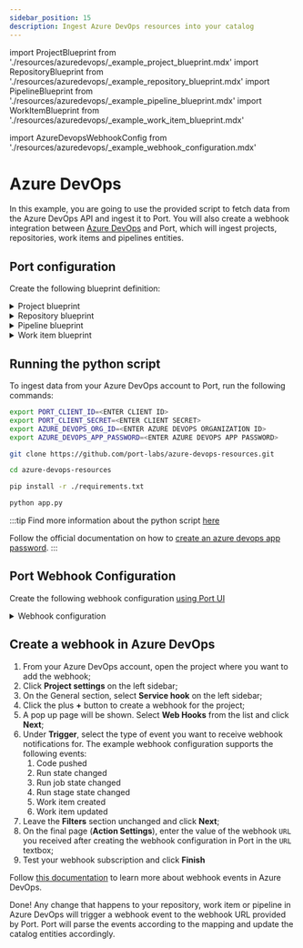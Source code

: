 ```yaml
---
sidebar_position: 15
description: Ingest Azure DevOps resources into your catalog
---
```


import ProjectBlueprint from './resources/azuredevops/\_example_project_blueprint.mdx'
import RepositoryBlueprint from './resources/azuredevops/\_example_repository_blueprint.mdx'
import PipelineBlueprint from './resources/azuredevops/\_example_pipeline_blueprint.mdx'
import WorkItemBlueprint from './resources/azuredevops/\_example_work_item_blueprint.mdx'

import AzureDevopsWebhookConfig from './resources/azuredevops/\_example_webhook_configuration.mdx'

# Azure DevOps

In this example, you are going to use the provided script to fetch data from the Azure DevOps API and ingest it to Port. You will also create a webhook integration between [Azure DevOps](https://azure.microsoft.com/en-us/products/devops) and Port, which will ingest projects, repositories, work items and pipelines entities.

## Port configuration

Create the following blueprint definition:

<details>
<summary>Project blueprint</summary>

<ProjectBlueprint/>

</details>

<details>
<summary>Repository blueprint</summary>

<RepositoryBlueprint/>

</details>

<details>
<summary>Pipeline blueprint</summary>

<PipelineBlueprint/>

</details>

<details>
<summary>Work item blueprint</summary>

<WorkItemBlueprint/>

</details>

## Running the python script

To ingest data from your Azure DevOps account to Port, run the following commands:

```bash
export PORT_CLIENT_ID=<ENTER CLIENT ID>
export PORT_CLIENT_SECRET=<ENTER CLIENT SECRET>
export AZURE_DEVOPS_ORG_ID=<ENTER AZURE DEVOPS ORGANIZATION ID>
export AZURE_DEVOPS_APP_PASSWORD=<ENTER AZURE DEVOPS APP PASSWORD>

git clone https://github.com/port-labs/azure-devops-resources.git

cd azure-devops-resources

pip install -r ./requirements.txt

python app.py

```

:::tip
Find more information about the python script [here](https://github.com/port-labs/azure-devops-resources)

Follow the official documentation on how to [create an azure devops app password](https://learn.microsoft.com/en-us/azure/devops/organizations/accounts/use-personal-access-tokens-to-authenticate?view=azure-devops&tabs=Windows).
:::

## Port Webhook Configuration

Create the following webhook configuration [using Port UI](../../webhook/?operation=ui#configuring-webhook-endpoints)

<details>

<summary>Webhook configuration</summary>

1. **Basic details** tab - fill the following details:
   1. Title : `Azure DevOps Mapper`;
   2. Identifier : `azure_devops_mapper`;
   3. Description : `A webhook configuration to map Azure DevOps resources to Port`;
   4. Icon : `AzureDevops`;
2. **Integration configuration** tab - fill the following JQ mapping:

   <AzureDevopsWebhookConfig/>

3. Click **Save** at the bottom of the page.

</details>

## Create a webhook in Azure DevOps

1. From your Azure DevOps account, open the project where you want to add the webhook;
2. Click **Project settings** on the left sidebar;
3. On the General section, select **Service hook** on the left sidebar;
4. Click the plus **+** button to create a webhook for the project;
5. A pop up page will be shown. Select **Web Hooks** from the list and click **Next**;
6. Under **Trigger**, select the type of event you want to receive webhook notifications for. The example webhook configuration supports the following events:
   1. Code pushed
   2. Run state changed
   3. Run job state changed
   4. Run stage state changed
   5. Work item created
   6. Work item updated
7. Leave the **Filters** section unchanged and click **Next**;
8. On the final page (**Action Settings**), enter the value of the webhook `URL` you received after creating the webhook configuration in Port in the `URL` textbox;
9. Test your webhook subscription and click **Finish**

Follow [this documentation](https://learn.microsoft.com/en-us/azure/devops/service-hooks/events?toc=%2Fazure%2Fdevops%2Fmarketplace-extensibility%2Ftoc.json&view=azure-devops) to learn more about webhook events in Azure DevOps.

Done! Any change that happens to your repository, work item or pipeline in Azure DevOps will trigger a webhook event to the webhook URL provided by Port. Port will parse the events according to the mapping and update the catalog entities accordingly.
